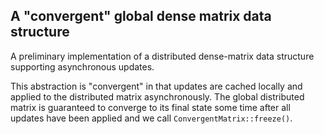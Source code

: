 A "convergent" global dense matrix data structure
-------------------------------------------------

A preliminary implementation of a distributed dense-matrix data structure
supporting asynchronous updates.

This abstraction is "convergent" in that updates are cached locally and applied
to the distributed matrix asynchronously. The global distributed matrix is
guaranteed to converge to its final state some time after all updates have been
applied and we call `ConvergentMatrix::freeze()`.
